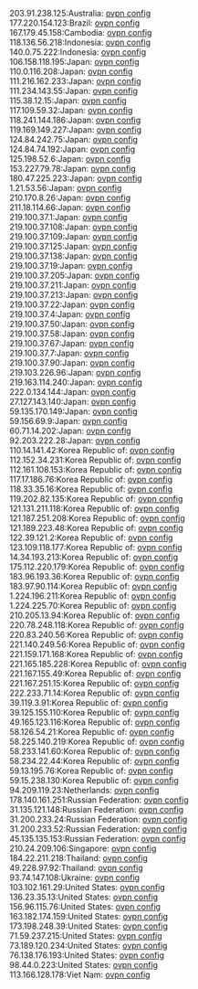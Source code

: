 203.91.238.125:Australia: [ovpn config](vpn/203_91_238_125.ovpn)  
177.220.154.123:Brazil: [ovpn config](vpn/177_220_154_123.ovpn)  
167.179.45.158:Cambodia: [ovpn config](vpn/167_179_45_158.ovpn)  
118.136.56.218:Indonesia: [ovpn config](vpn/118_136_56_218.ovpn)  
140.0.75.222:Indonesia: [ovpn config](vpn/140_0_75_222.ovpn)  
106.158.118.195:Japan: [ovpn config](vpn/106_158_118_195.ovpn)  
110.0.116.208:Japan: [ovpn config](vpn/110_0_116_208.ovpn)  
111.216.162.233:Japan: [ovpn config](vpn/111_216_162_233.ovpn)  
111.234.143.55:Japan: [ovpn config](vpn/111_234_143_55.ovpn)  
115.38.12.15:Japan: [ovpn config](vpn/115_38_12_15.ovpn)  
117.109.59.32:Japan: [ovpn config](vpn/117_109_59_32.ovpn)  
118.241.144.186:Japan: [ovpn config](vpn/118_241_144_186.ovpn)  
119.169.149.227:Japan: [ovpn config](vpn/119_169_149_227.ovpn)  
124.84.242.75:Japan: [ovpn config](vpn/124_84_242_75.ovpn)  
124.84.74.192:Japan: [ovpn config](vpn/124_84_74_192.ovpn)  
125.198.52.6:Japan: [ovpn config](vpn/125_198_52_6.ovpn)  
153.227.79.78:Japan: [ovpn config](vpn/153_227_79_78.ovpn)  
180.47.225.223:Japan: [ovpn config](vpn/180_47_225_223.ovpn)  
1.21.53.56:Japan: [ovpn config](vpn/1_21_53_56.ovpn)  
210.170.8.26:Japan: [ovpn config](vpn/210_170_8_26.ovpn)  
211.18.114.66:Japan: [ovpn config](vpn/211_18_114_66.ovpn)  
219.100.37.1:Japan: [ovpn config](vpn/219_100_37_1.ovpn)  
219.100.37.108:Japan: [ovpn config](vpn/219_100_37_108.ovpn)  
219.100.37.109:Japan: [ovpn config](vpn/219_100_37_109.ovpn)  
219.100.37.125:Japan: [ovpn config](vpn/219_100_37_125.ovpn)  
219.100.37.138:Japan: [ovpn config](vpn/219_100_37_138.ovpn)  
219.100.37.19:Japan: [ovpn config](vpn/219_100_37_19.ovpn)  
219.100.37.205:Japan: [ovpn config](vpn/219_100_37_205.ovpn)  
219.100.37.211:Japan: [ovpn config](vpn/219_100_37_211.ovpn)  
219.100.37.213:Japan: [ovpn config](vpn/219_100_37_213.ovpn)  
219.100.37.22:Japan: [ovpn config](vpn/219_100_37_22.ovpn)  
219.100.37.4:Japan: [ovpn config](vpn/219_100_37_4.ovpn)  
219.100.37.50:Japan: [ovpn config](vpn/219_100_37_50.ovpn)  
219.100.37.58:Japan: [ovpn config](vpn/219_100_37_58.ovpn)  
219.100.37.67:Japan: [ovpn config](vpn/219_100_37_67.ovpn)  
219.100.37.7:Japan: [ovpn config](vpn/219_100_37_7.ovpn)  
219.100.37.90:Japan: [ovpn config](vpn/219_100_37_90.ovpn)  
219.103.226.96:Japan: [ovpn config](vpn/219_103_226_96.ovpn)  
219.163.114.240:Japan: [ovpn config](vpn/219_163_114_240.ovpn)  
222.0.134.144:Japan: [ovpn config](vpn/222_0_134_144.ovpn)  
27.127.143.140:Japan: [ovpn config](vpn/27_127_143_140.ovpn)  
59.135.170.149:Japan: [ovpn config](vpn/59_135_170_149.ovpn)  
59.156.69.9:Japan: [ovpn config](vpn/59_156_69_9.ovpn)  
60.71.14.202:Japan: [ovpn config](vpn/60_71_14_202.ovpn)  
92.203.222.28:Japan: [ovpn config](vpn/92_203_222_28.ovpn)  
110.14.141.42:Korea Republic of: [ovpn config](vpn/110_14_141_42.ovpn)  
112.152.34.231:Korea Republic of: [ovpn config](vpn/112_152_34_231.ovpn)  
112.161.108.153:Korea Republic of: [ovpn config](vpn/112_161_108_153.ovpn)  
117.17.186.76:Korea Republic of: [ovpn config](vpn/117_17_186_76.ovpn)  
118.33.35.16:Korea Republic of: [ovpn config](vpn/118_33_35_16.ovpn)  
119.202.82.135:Korea Republic of: [ovpn config](vpn/119_202_82_135.ovpn)  
121.131.211.118:Korea Republic of: [ovpn config](vpn/121_131_211_118.ovpn)  
121.187.251.208:Korea Republic of: [ovpn config](vpn/121_187_251_208.ovpn)  
121.189.223.48:Korea Republic of: [ovpn config](vpn/121_189_223_48.ovpn)  
122.39.121.2:Korea Republic of: [ovpn config](vpn/122_39_121_2.ovpn)  
123.109.118.177:Korea Republic of: [ovpn config](vpn/123_109_118_177.ovpn)  
14.34.193.213:Korea Republic of: [ovpn config](vpn/14_34_193_213.ovpn)  
175.112.220.179:Korea Republic of: [ovpn config](vpn/175_112_220_179.ovpn)  
183.96.193.36:Korea Republic of: [ovpn config](vpn/183_96_193_36.ovpn)  
183.97.90.114:Korea Republic of: [ovpn config](vpn/183_97_90_114.ovpn)  
1.224.196.211:Korea Republic of: [ovpn config](vpn/1_224_196_211.ovpn)  
1.224.225.70:Korea Republic of: [ovpn config](vpn/1_224_225_70.ovpn)  
210.205.13.94:Korea Republic of: [ovpn config](vpn/210_205_13_94.ovpn)  
220.78.248.118:Korea Republic of: [ovpn config](vpn/220_78_248_118.ovpn)  
220.83.240.56:Korea Republic of: [ovpn config](vpn/220_83_240_56.ovpn)  
221.140.249.56:Korea Republic of: [ovpn config](vpn/221_140_249_56.ovpn)  
221.159.171.168:Korea Republic of: [ovpn config](vpn/221_159_171_168.ovpn)  
221.165.185.228:Korea Republic of: [ovpn config](vpn/221_165_185_228.ovpn)  
221.167.155.49:Korea Republic of: [ovpn config](vpn/221_167_155_49.ovpn)  
221.167.251.15:Korea Republic of: [ovpn config](vpn/221_167_251_15.ovpn)  
222.233.71.14:Korea Republic of: [ovpn config](vpn/222_233_71_14.ovpn)  
39.119.3.91:Korea Republic of: [ovpn config](vpn/39_119_3_91.ovpn)  
39.125.155.110:Korea Republic of: [ovpn config](vpn/39_125_155_110.ovpn)  
49.165.123.116:Korea Republic of: [ovpn config](vpn/49_165_123_116.ovpn)  
58.126.54.21:Korea Republic of: [ovpn config](vpn/58_126_54_21.ovpn)  
58.225.140.219:Korea Republic of: [ovpn config](vpn/58_225_140_219.ovpn)  
58.233.141.60:Korea Republic of: [ovpn config](vpn/58_233_141_60.ovpn)  
58.234.22.44:Korea Republic of: [ovpn config](vpn/58_234_22_44.ovpn)  
59.13.195.76:Korea Republic of: [ovpn config](vpn/59_13_195_76.ovpn)  
59.15.238.130:Korea Republic of: [ovpn config](vpn/59_15_238_130.ovpn)  
94.209.119.23:Netherlands: [ovpn config](vpn/94_209_119_23.ovpn)  
178.140.161.251:Russian Federation: [ovpn config](vpn/178_140_161_251.ovpn)  
31.135.121.148:Russian Federation: [ovpn config](vpn/31_135_121_148.ovpn)  
31.200.233.24:Russian Federation: [ovpn config](vpn/31_200_233_24.ovpn)  
31.200.233.52:Russian Federation: [ovpn config](vpn/31_200_233_52.ovpn)  
45.135.135.153:Russian Federation: [ovpn config](vpn/45_135_135_153.ovpn)  
210.24.209.106:Singapore: [ovpn config](vpn/210_24_209_106.ovpn)  
184.22.211.218:Thailand: [ovpn config](vpn/184_22_211_218.ovpn)  
49.228.97.92:Thailand: [ovpn config](vpn/49_228_97_92.ovpn)  
93.74.147.108:Ukraine: [ovpn config](vpn/93_74_147_108.ovpn)  
103.102.161.29:United States: [ovpn config](vpn/103_102_161_29.ovpn)  
136.23.35.13:United States: [ovpn config](vpn/136_23_35_13.ovpn)  
156.96.115.76:United States: [ovpn config](vpn/156_96_115_76.ovpn)  
163.182.174.159:United States: [ovpn config](vpn/163_182_174_159.ovpn)  
173.198.248.39:United States: [ovpn config](vpn/173_198_248_39.ovpn)  
71.59.237.215:United States: [ovpn config](vpn/71_59_237_215.ovpn)  
73.189.120.234:United States: [ovpn config](vpn/73_189_120_234.ovpn)  
76.138.176.193:United States: [ovpn config](vpn/76_138_176_193.ovpn)  
98.44.0.223:United States: [ovpn config](vpn/98_44_0_223.ovpn)  
113.166.128.178:Viet Nam: [ovpn config](vpn/113_166_128_178.ovpn)  

